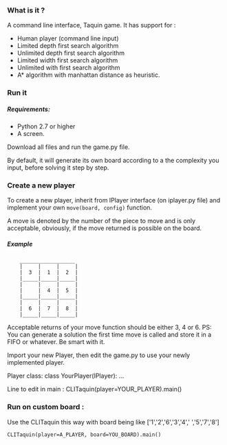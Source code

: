 ### What is it ? 
A command line interface, Taquin game.
It has support for :
* Human player (command line input)
* Limited depth first search algorithm
* Unlimited depth first search algorithm
* Limited width first search algorithm
* Unlimited with first search algorithm
* A* algorithm with manhattan distance as heuristic.




### Run it 

##### Requirements:
* Python 2.7 or higher
* A screen.

Download all files and run the game.py file.

By default, it will generate its own board according to a the complexity you input, before solving it step by step.


### Create a new player 
To create a new player, inherit from IPlayer interface (on iplayer.py file) and implement your own `move(board, config)` function.

A move is denoted by the number of the piece to move and is only acceptable, obviously, if the move returned is possible on the board.

##### Example
        __________________
        |     |     |     |
        |  3  |  1  |  2  |
        |_____|_____|_____|
        |     |     |     |
        |     |  4  |  5  |
        |_____|_____|_____|
        |     |     |     |
        |  6  |  7  |  8  |
        |_____|_____|_____|
Acceptable returns of your move function should be either 3, 4 or 6.
PS: You can generate a solution the first time move is called and store it in a FIFO or whatever. Be smart with it.


Import your new Player, then edit the game.py to use your newly implemented player.

Player class:
class YourPlayer(IPlayer):
  ...

Line to edit in main :
CLITaquin(player=YOUR_PLAYER).main()



### Run on custom board : 
Use the CLITaquin this way
with board being like ['1','2','6','3','4',' ','5','7','8']

`CLITaquin(player=A_PLAYER, board=YOU_BOARD).main()`



                                                                                                                                                             
